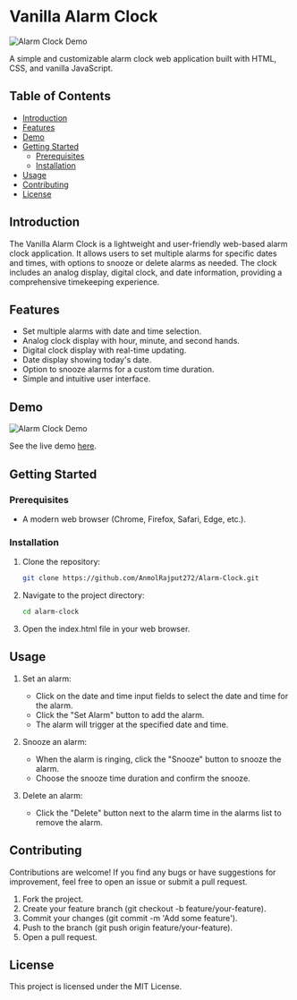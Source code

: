 # Vanilla Alarm Clock

![Alarm Clock Demo](path-to-demo-gif-or-screenshot.gif)

A simple and customizable alarm clock web application built with HTML, CSS, and vanilla JavaScript.

## Table of Contents

- [Introduction](#introduction)
- [Features](#features)
- [Demo](#demo)
- [Getting Started](#getting-started)
  - [Prerequisites](#prerequisites)
  - [Installation](#installation)
- [Usage](#usage)
- [Contributing](#contributing)
- [License](#license)

## Introduction

The Vanilla Alarm Clock is a lightweight and user-friendly web-based alarm clock application. It allows users to set multiple alarms for specific dates and times, with options to snooze or delete alarms as needed. The clock includes an analog display, digital clock, and date information, providing a comprehensive timekeeping experience.

## Features

- Set multiple alarms with date and time selection.
- Analog clock display with hour, minute, and second hands.
- Digital clock display with real-time updating.
- Date display showing today's date.
- Option to snooze alarms for a custom time duration.
- Simple and intuitive user interface.

## Demo

![Alarm Clock Demo](path-to-demo-gif-or-screenshot.gif)

See the live demo [here](link-to-live-demo).

## Getting Started

### Prerequisites

- A modern web browser (Chrome, Firefox, Safari, Edge, etc.).

### Installation

1. Clone the repository:

   ```bash
   git clone https://github.com/AnmolRajput272/Alarm-Clock.git

2. Navigate to the project directory:

   ```bash
   cd alarm-clock

3. Open the index.html file in your web browser.

## Usage

1. Set an alarm:
    - Click on the date and time input fields to select the date and time for the alarm.
    - Click the "Set Alarm" button to add the alarm.
    - The alarm will trigger at the specified date and time.

2. Snooze an alarm:
    - When the alarm is ringing, click the "Snooze" button to snooze the alarm.
    - Choose the snooze time duration and confirm the snooze.

3. Delete an alarm:
    - Click the "Delete" button next to the alarm time in the alarms list to remove the alarm.

## Contributing

Contributions are welcome! If you find any bugs or have suggestions for improvement, feel free to open an issue or submit a pull request.

1. Fork the project.
2. Create your feature branch (git checkout -b feature/your-feature).
3. Commit your changes (git commit -m 'Add some feature').
4. Push to the branch (git push origin feature/your-feature).
5. Open a pull request.

## License

This project is licensed under the MIT License.
